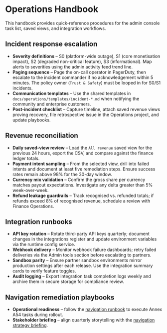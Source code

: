# Operations Handbook

This handbook provides quick-reference procedures for the admin console task list, saved views, and integration workflows.

## Incident response escalation

- **Severity definitions** – S0 (platform-wide outage), S1 (core monetisation impact), S2 (degraded non-critical feature), S3 (informational). Map alerts to severities using the admin activity feed trend line.
- **Paging sequence** – Page the on-call operator in PagerDuty, then escalate to the incident commander if no acknowledgement within 5 minutes. The policy owner (`Trust & Safety`) must be looped in for S0/S1 incidents.
- **Communication templates** – Use the shared templates in `docs/operations/templates/incident-*.md` when notifying the community and enterprise customers.
- **Post-incident checklist** – Capture timeline, attach saved revenue views proving recovery, file retrospective issue in the Operations project, and update playbooks.

## Revenue reconciliation

- **Daily saved-view review** – Load the `All revenue` saved view for the previous 24 hours, export the CSV, and compare against the finance ledger totals.
- **Payment intent sampling** – From the selected view, drill into failed intents and document at least five remediation steps. Ensure success rates remain above 98% for the 30-day window.
- **Currency mix validation** – Confirm the gross share per currency matches payout expectations. Investigate any delta greater than 5% week-over-week.
- **Refund leakage guardrails** – Track recognised vs. refunded totals; if refunds exceed 8% of recognised revenue, schedule a review with Finance Operations.

## Integration runbooks

- **API key rotation** – Rotate third-party API keys quarterly; document changes in the integrations register and update environment variables via the runtime config service.
- **Webhook delivery** – Monitor webhook failure dashboards; retry failed deliveries via the Admin tools section before escalating to partners.
- **Sandbox parity** – Ensure partner sandbox environments mirror production settings after each release. Use the integration summary cards to verify feature toggles.
- **Audit logging** – Export integration task completion logs weekly and archive them in secure storage for compliance review.

## Navigation remediation playbooks

- **Operational readiness** – follow the [navigation runbook](navigation-readiness.md) to execute Annex A54 tasks during rollout.
- **Stakeholder briefing** – align quarterly storytelling with the [navigation strategy briefing](../strategy/navigation-briefing.md).
